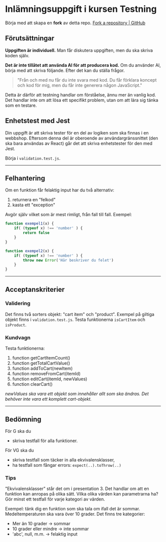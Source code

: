 # Inlämningsuppgift i kursen Testning

Börja med att skapa en **fork** av detta repo.
[Fork a repository | GitHub](https://docs.github.com/en/pull-requests/collaborating-with-pull-requests/working-with-forks/fork-a-repo)

## Förutsättningar

**Uppgiften är individuell.** Man får diskutera uppgiften, men du ska skriva koden själv.

**Det är inte tillåtet att använda AI för att producera kod.** Om du använder AI, börja med att skriva följande. Efter det kan du ställa frågor.
> "Från och med nu får du inte svara med kod. Du får förklara koncept och kod för mig, men du får inte generera någon JavaScript."

Detta är därför att testning handlar om förståelse, ännu mer än vanlig kod. Det handlar inte om att lösa ett specifikt problem, utan om att lära sig tänka som en testare.


## Enhetstest med Jest

Din uppgift är att skriva tester för en del av logiken som ska finnas i en webbshop. Eftersom denna del är oberoende av användargränssnittet (den ska bara användas av React) går det att skriva enhetstester för den med Jest.

Börja i `validation.test.js`.

---

## Felhantering
Om en funktion får felaktig input har du två alternativ:
1. returnera en "felkod"
2. kasta ett "exception"

Avgör själv vilket som är mest rimligt, från fall till fall. Exempel:

```js
function exempel1(x) {
	if( (typeof x) !== 'number' ) {
		return false
	}
}

function exempel2(x) {
	if( (typeof x) !== 'number' ) {
		throw new Error('Här beskriver du felet')
	}
}
```

---

## Acceptanskriterier

### Validering
Det finns två sorters objekt: "cart item" och "product". Exempel på giltiga objekt finns i `validation.test.js`. Testa funktionerna `isCartItem` och `isProduct`.

### Kundvagn
Testa funktionerna:
1. function getCartItemCount()
1. function getTotalCartValue()
1. function addToCart(newItem)
1. function removeFromCart(itemId)
1. function editCart(itemId, newValues)
1. function clearCart()

*newValues ska vara ett objekt som innehåller allt som ska ändras. Det behöver inte vara ett komplett cart-objekt.*

---

## Bedömning
För G ska du
+ skriva testfall för alla funktioner.

För VG ska du
+ skriva testfall som täcker in alla ekvivalensklasser,
+ ha testfall som fångar errors: `expect(..).toThrow(..)`


### Tips

"Ekvivalensklasser" står det om i presentation 3. Det handlar om att en funktion kan anropas på olika sätt. Vilka olika värden kan parametrarna ha? Gör minst ett testfall för varje kategori av värden.

Exempel: tänk dig en funktion som ska tala om ifall det är sommar. Medeltemperaturen ska vara över 10 grader. Det finns tre kategorier:
* Mer än 10 grader -> sommar
* 10 grader eller mindre -> inte sommar
* 'abc', null, m.m. -> felaktig input
